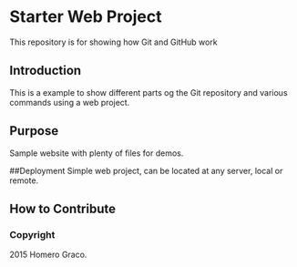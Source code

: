 # Starter Web Project
This repository is for showing how Git and GitHub work

## Introduction
This is a example to show different parts og the Git repository and various commands using a web project.

## Purpose
Sample website with plenty of files for demos.

##Deployment
Simple web project, can be located at any server, local or remote.

## How to Contribute

### Copyright
2015 Homero Graco.